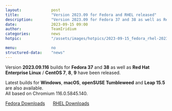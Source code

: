 ```yaml
---
layout: 			post
title:  			"Version 2023.09 for Fedora and RHEL released"
description: 		"Version 2023.09 for Fedora 37 and 38 as well as Red Hat Enterprise Linux/CentOS 7, 8 and 9 released. Builds for Windows, macOS and openSUSE are also available."
date:	 			2023-09-15 09:00
author:				TeamIridium
categories:			news
hotpic:				"/assets/images/hotpics/2023-09-15_fedora_rhel-2023-09.jpg"

menu: 				no
structured-data:	"news"
---
```

Version **2023.09.116** builds for **Fedora 37** and **38** as well as **Red Hat Enterprise Linux** / **CentOS 7**, **8**, **9** have been released.   

Latest builds for **Windows**, **macOS**, **openSUSE Tumbleweed** and **Leap 15.5** are also available.    
All based on Chromium 116.0.5845.140.   

<a style="margin-right:1.5em;margin-bottom:1.5em;" href="/downloads/fedora" class="button download" title="download Iridium Browser for Fedora">Fedora Downloads</a> <a href="/downloads/rhel" class="button download" title="download Iridium Browser for Red Hat Enterprise Linux / CentOS">RHEL Downloads</a>